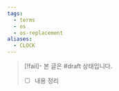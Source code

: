 ```yaml
---
tags:
  - terms
  - os
  - os-replacement
aliases:
  - CLOCK
---
```

> [!fail]- 본 글은 #draft 상태입니다.
> - [ ] 내용 정리